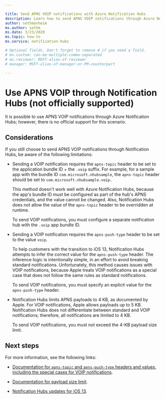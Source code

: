 ```yaml
---

title: Send APNS VOIP notifications with Azure Notification Hubs
description: Learn how to send APNS VOIP notifications through Azure Notification Hubs (not officially supported).
author: sethmanheim
ms.author: sethm
ms.date: 3/23/2020
ms.topic: how-to
ms.service: notification-hubs

# Optional fields. Don't forget to remove # if you need a field.
# ms.custom: can-be-multiple-comma-separated
# ms.reviewer: MSFT-alias-of-reviewer
# manager: MSFT-alias-of-manager-or-PM-counterpart

---
```


# Use APNS VOIP through Notification Hubs (not officially supported)

It is possible to use APNS VOIP notifications through Azure Notification Hubs; however, there is no official support for this scenario.

## Considerations

If you still choose to send APNS VOIP notifications through Notification Hubs, be aware of the following limitations:

- Sending a VOIP notification requires the `apns-topic` header to be set to the application bundle ID + the `.voip` suffix. For example, for a sample app with the bundle ID `com.microsoft.nhubsample`, the `apns-topic` header should be set to `com.microsoft.nhubsample.voip.`

   This method doesn't work well with Azure Notification Hubs, because the app's bundle ID must be configured as part of the hub's APNS credentials, and the value cannot be changed. Also, Notification Hubs does not allow the value of the `apns-topic` header to be overridden at runtime.

   To send VOIP notifications, you must configure a separate notification hub with the `.voip` app bundle ID.

- Sending a VOIP notification requires the `apns-push-type` header to be set to the value `voip`.

   To help customers with the transition to iOS 13, Notification Hubs attempts to infer the correct value for the `apns-push-type` header. The inference logic is intentionally simple, in an effort to avoid breaking standard notifications. Unfortunately, this method causes issues with VOIP notifications, because Apple treats VOIP notifications as a special case that does not follow the same rules as standard notifications.

   To send VOIP notifications, you must specify an explicit value for the `apns-push-type` header.

- Notification Hubs limits APNS payloads to 4 KB, as documented by Apple. For VOIP notifications, Apple allows payloads up to 5 KB. Notification Hubs does not differentiate between standard and VOIP notifications; therefore, all                notifications are limited to 4 KB.

   To send VOIP notifications, you must not exceed the 4-KB payload size limit.

## Next steps

For more information, see the following links:

- [Documentation for `apns-topic` and `apns-push-type` headers and values, including the special cases for VOIP notifications](https://developer.apple.com/documentation/usernotifications/setting_up_a_remote_notification_server/sending_notification_requests_to_apns).

- [Documentation for payload size limit](https://developer.apple.com/documentation/usernotifications/setting_up_a_remote_notification_server/generating_a_remote_notification).

- [Notification Hubs updates for iOS 13](push-notification-updates-ios-13.md#apns-push-type).
